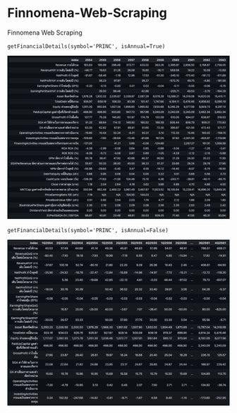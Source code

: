 # Finnomena-Web-Scraping

Finnomena Web Scraping

```
getFinancialDetails(symbol='PRINC', isAnnual=True)
```

![Example](./example.png "Example")

```
getFinancialDetails(symbol='PRINC', isAnnual=False)
```

![Example](./example2.png "Example")
